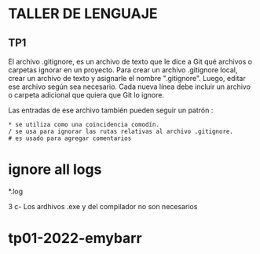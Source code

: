 # TALLER DE LENGUAJE

## TP1

El archivo .gitignore, es un archivo de texto que le dice a Git qué archivos o carpetas ignorar en un proyecto.
Para crear un archivo .gitignore local, crear un archivo de texto y asignarle el nombre ".gitignore". Luego, editar ese archivo según sea necesario. Cada nueva línea debe incluir un archivo o carpeta adicional que quiera que Git lo ignore.

  Las entradas de ese archivo también pueden seguir un patrón :

    * se utiliza como una coincidencia comodín.
    / se usa para ignorar las rutas relativas al archivo .gitignore.
    # es usado para agregar comentarios



# ignore all logs
*.log

3 c- Los ardhivos .exe y del compilador no son necesarios


# tp01-2022-emybarr
